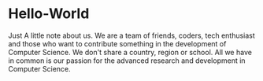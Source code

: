 # Hello-World
Just A little note about us.
We are a team of friends, coders, tech enthusiast and those who want to contribute something in the development of Computer Science. We don't share a country, region or school. All we have in common is our passion for the advanced research and development in Computer Science.
